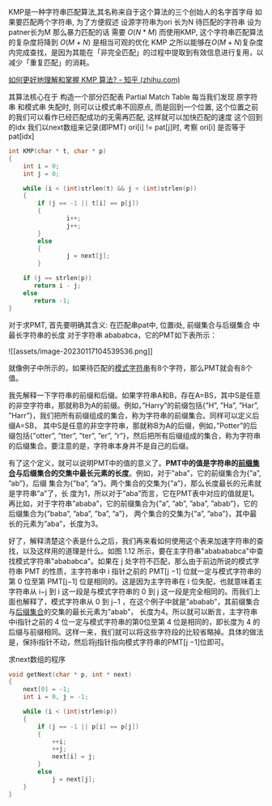 KMP是一种字符串匹配算法,其名称来自于这个算法的三个创始人的名字首字母
如果要匹配两个字符串, 为了方便叙述 设源字符串为ori 长为N 待匹配的字符串 设为patner长为M
那么暴力匹配的话 需要 $O(N*M)$
而使用KMP, 这个字符串匹配算法的复杂度将降到 $O(M+N)$ 是相当可观的优化
KMP 之所以能够在$O(M+N)$复杂度内完成查找，是因为其能在「非完全匹配」的过程中提取到有效信息进行复用，以减少「重复匹配」的消耗。

[如何更好地理解和掌握 KMP 算法? - 知乎 (zhihu.com)](https://www.zhihu.com/question/21923021/answer/281346746)

其算法核心在于 构造一个部分匹配表 Partial Match Table 
每当我们发现 原字符串 和模式串 失配时, 则可以让模式串不回原点, 而是回到一个位置, 这个位置之前的我们可以看作已经匹配成功的无需再匹配, 这样就可以加快匹配的速度
这个回到的idx 我们以next数组来记录(即PMT)
ori\[i\] != pat\[j\]时, 考察 ori\[i\] 是否等于 pat\[idx\]

```cpp
int KMP(char * t, char * p) 
{
	int i = 0; 
	int j = 0;

	while (i < (int)strlen(t) && j < (int)strlen(p))
	{
		if (j == -1 || t[i] == p[j]) 
		{
				i++;
           		j++;
		}
	 	else 
	 	{
           		j = next[j];
    	}

	if (j == strlen(p))
	   return i - j;
	else 
	   return -1;
}
```

对于求PMT,  首先要明确其含义: 在匹配串pat中, 位置i处, 前缀集合与后缀集合 中 最长字符串的长度
对于字符串 abababca，它的PMT如下表所示：

![[assets/image-20230117104539536.png]]



就像例子中所示的，如果待匹配的[模式字符串](https://www.zhihu.com/search?q=%E6%A8%A1%E5%BC%8F%E5%AD%97%E7%AC%A6%E4%B8%B2&search_source=Entity&hybrid_search_source=Entity&hybrid_search_extra=%7B%22sourceType%22%3A%22answer%22%2C%22sourceId%22%3A281346746%7D)有8个字符，那么PMT就会有8个值。

我先解释一下字符串的前缀和后缀。如果字符串A和B，存在A=BS，其中S是任意的非空字符串，那就称B为A的前缀。例如，”Harry”的前缀包括{”H”, ”Ha”, ”Har”, ”Harr”}，我们把所有前缀组成的集合，称为字符串的前缀集合。同样可以定义后缀A=SB， 其中S是任意的非空字符串，那就称B为A的后缀，例如，”Potter”的后缀包括{”otter”, ”tter”, ”ter”, ”er”, ”r”}，然后把所有后缀组成的集合，称为字符串的后缀集合。要注意的是，字符串本身并不是自己的后缀。

有了这个定义，就可以说明PMT中的值的意义了。**PMT中的值是字符串的[前缀集合](https://www.zhihu.com/search?q=%E5%89%8D%E7%BC%80%E9%9B%86%E5%90%88&search_source=Entity&hybrid_search_source=Entity&hybrid_search_extra=%7B%22sourceType%22%3A%22answer%22%2C%22sourceId%22%3A281346746%7D)与后缀集合的交集中最长元素的长度**。例如，对于”aba”，它的前缀集合为{”a”, ”ab”}，后缀 集合为{”ba”, ”a”}。两个集合的交集为{”a”}，那么长度最长的元素就是字符串”a”了，长 度为1，所以对于”aba”而言，它在PMT表中对应的值就是1。再比如，对于字符串”ababa”，它的前缀集合为{”a”, ”ab”, ”aba”, ”abab”}，它的后缀集合为{”baba”, ”aba”, ”ba”, ”a”}， 两个集合的交集为{”a”, ”aba”}，其中最长的元素为”aba”，长度为3。

好了，解释清楚这个表是什么之后，我们再来看如何使用这个表来加速字符串的查找，以及这样用的道理是什么。如图 1.12 所示，要在主字符串"ababababca"中查找模式字符串"abababca"。如果在 j 处字符不匹配，那么由于前边所说的模式字符串 PMT 的性质，主字符串中 i 指针之前的 PMT[j −1] 位就一定与模式字符串的第 0 位至第 PMT[j−1] 位是相同的。这是因为主字符串在 i 位失配，也就意味着主字符串从 i−j 到 i 这一段是与模式字符串的 0 到 j 这一段是完全相同的。而我们上面也解释了，模式字符串从 0 到 j−1 ，在这个例子中就是”ababab”，其前缀集合与[后缀集合](https://www.zhihu.com/search?q=%E5%90%8E%E7%BC%80%E9%9B%86%E5%90%88&search_source=Entity&hybrid_search_source=Entity&hybrid_search_extra=%7B%22sourceType%22%3A%22answer%22%2C%22sourceId%22%3A281346746%7D)的交集的最长元素为”abab”， 长度为4。所以就可以断言，主字符串中i指针之前的 4 位一定与模式字符串的第0位至第 4 位是相同的，即长度为 4 的后缀与前缀相同。这样一来，我们就可以将这些字符段的比较省略掉。具体的做法是，保持i指针不动，然后将j指针指向模式字符串的PMT[j −1]位即可。

求next数组的程序
```cpp
void getNext(char * p, int * next)
{
	next[0] = -1;
	int i = 0, j = -1;

	while (i < (int)strlen(p))
	{
		if (j == -1 || p[i] == p[j])
		{
			++i;
			++j;
			next[i] = j;
		}	
		else
			j = next[j];
	}
}
```
